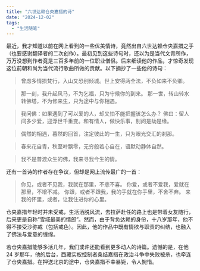 ```yaml
---
title: "六世达赖仓央嘉措的诗"
date: "2024-12-02"
tags: 
  - "生活随笔"
---
```


最近，我才知道以前在网上看到的一些优美情诗，竟然出自六世达赖仓央嘉措之手（也要感谢翻译者的二次创作）。最初见到这些诗句时，还以为是当代文青所作，万万没想到作者竟是三百多年前的一位职业僧侣。后来细读他的作品，才惊奇发现这位前朝和尚为当代流行歌曲所做的贡献。以下摘抄了一些他的诗句：

> 曾虑多情损梵行，入山又恐别倾城。世上安得两全法，不负如来不负卿。

> 那一刻，我升起风马，不为乞福，只为守候你的到来。
> 那一世，转山转水转佛塔，不为修来生，只为途中与你相遇。

> 我问佛：如果遇到了可以爱的人，却又怕不能把握该怎么办？
> 佛曰：留人间多少爱，迎浮世千重变。和有情人，做快乐事，别问是劫是缘。

> 偶然的相遇，暮然的回首，注定彼此的一生，只为眼光交汇的刹那。

> 春来花自青，秋至叶飘零，无穷般若心自在，语默动静体自然。

> 我不是普渡众生的佛，我来寻我今生的情。

还有一首诗的作者存在争议，但却是网上流传最广的一首：

> 你见，或者不见我，我就在那里，不悲不喜。
> 你爱，或者不爱我，爱就在那里，不增不减。
> 你跟，或者不跟我，我的手就在你手里，不舍不弃。
> 来我的怀里，或者，让我住进你的心里。

仓央嘉措年轻时并未受戒，生活洒脱风流，去拉萨赴任的路上也是带着女友随行，后来更是自称“雪域最美的情郎”。然而，由于背负达赖的身份，十八岁那年，他不得不接受沙弥戒（包括戒色）。因此，他的作品中既有情欲与职责的纠结，也融入了佛法与爱意的缠绵。

若仓央嘉措能够多活几年，我们或许还能看到更多动人的诗篇。遗憾的是，在他 24 岁那年，他的后台，西藏实权控制者桑结嘉措在政治斗争中失败被杀，也牵连了仓央嘉措。在押送北京的途中，仓央嘉措不幸暴毙，令人惋惜。
